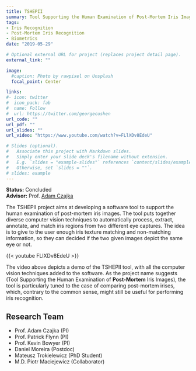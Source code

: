 ```yaml
---
title: TSHEPII
summary: Tool Supporting the Human Examination of Post-Mortem Iris Images.
tags:
- Iris Recognition
- Post-Mortem Iris Recognition
- Biometrics
date: "2019-05-29"

# Optional external URL for project (replaces project detail page).
external_link: ""

image:
  #caption: Photo by rawpixel on Unsplash
  focal_point: Center

links:
#- icon: twitter
#  icon_pack: fab
#  name: Follow
#  url: https://twitter.com/georgecushen
url_code: ""
url_pdf: ""
url_slides: ""
url_video: "https://www.youtube.com/watch?v=FLlXDv8EdeU"

# Slides (optional).
#   Associate this project with Markdown slides.
#   Simply enter your slide deck's filename without extension.
#   E.g. `slides = "example-slides"` references `content/slides/example-slides.md`.
#   Otherwise, set `slides = ""`.
# slides: example
---
```

**Status:** Concluded   
**Advisor:** Prof. [Adam Czajka](https://engineering.nd.edu/profiles/aczajka)

The TSHEPII project aims at developing a software tool to support the human examination of post-mortem iris images.
The tool puts together diverse computer vision techniques to automatically process, extract, annotate, and match iris regions from two different eye captures.
The idea is to give to the user enough iris texture matching and non-matching information, so they can decided if the two given images depict the same eye or not.

{{< youtube FLlXDv8EdeU >}}
&NewLine;

The video above depicts a demo of the TSHEPII tool, with all the computer vision techniques added to the software.
As the project name suggests (Tool Supporting the Human Examination of **Post-Mortem** Iris Images), the tool is particularly tuned to the case of comparing post-mortem irises, which, contrary to the common sense, might still be useful for performing iris recognition.

## Research Team
- Prof. Adam Czajka (PI)
- Prof. Patrick Flynn (PI)
- Prof. Kevin Bowyer (PI)
- Daniel Moreira (Postdoc)
- Mateusz Trokielewicz (PhD Student)
- M.D. Piotr Maciejewicz (Collaborator)
